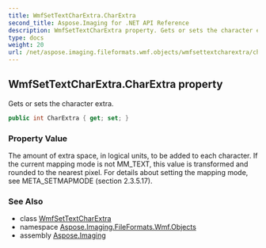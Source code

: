 ```yaml
---
title: WmfSetTextCharExtra.CharExtra
second_title: Aspose.Imaging for .NET API Reference
description: WmfSetTextCharExtra property. Gets or sets the character extra
type: docs
weight: 20
url: /net/aspose.imaging.fileformats.wmf.objects/wmfsettextcharextra/charextra/
---
```

## WmfSetTextCharExtra.CharExtra property

Gets or sets the character extra.

```csharp
public int CharExtra { get; set; }
```

### Property Value

The amount of extra space, in logical units, to be added to each character. If the current mapping mode is not MM_TEXT, this value is transformed and rounded to the nearest pixel. For details about setting the mapping mode, see META_SETMAPMODE (section 2.3.5.17).

### See Also

* class [WmfSetTextCharExtra](../)
* namespace [Aspose.Imaging.FileFormats.Wmf.Objects](../../wmfsettextcharextra/)
* assembly [Aspose.Imaging](../../../)


